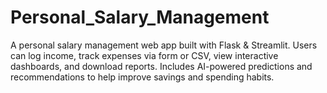 # Personal_Salary_Management
A personal salary management web app built with Flask &amp; Streamlit. Users can log income, track expenses via form or CSV, view interactive dashboards, and download reports. Includes AI-powered predictions and recommendations to help improve savings and spending habits.
